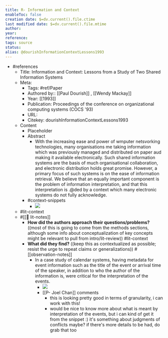 ```yaml
---
title: R- Information and Context
enableToc: false
creation date: $=dv.current().file.ctime
last modified date: $=dv.current().file.mtime
author: 
year: 
reference: 
tags: source
status: 
alias: @dourishInformationContextLessons1993
---
```


- #references
    - Title: Information and Context: Lessons from a Study of Two Shared Information Systems
    - Meta:
        - Tags: #ref/Paper
        - Authored by::  [[Paul Dourish]] ,  [[Wendy Mackay]]
        - Year: [[1993]]
        - Publication: Proceedings of the conference on organizational computing systems (COCS '93)
        - URL: 
        - Citekey: dourishInformationContextLessons1993
    - Content
        - Placeholder
        - Abstract
            - With the increasing ease and power of wmputer netsvorking technologies, many organisations me taking information which was previously managed and distributed on paper aud making it available electronically. Such shared information systems are the basis of much organisational collaboration, and electronic distribution holds great promise. However, a primary focus of such systems is on the ease of information retrieval. We believe that an equally important component is the problem of information interpretation, and that this interpretation is .@ded by a context which many electronic systems do not fully acknowledge.
        - #context-snippets
            - ![](https://firebasestorage.googleapis.com/v0/b/firescript-577a2.appspot.com/o/imgs%2Fapp%2Fmegacoglab%2Fbn89OKb1ff.png?alt=media&token=6c0c863d-6897-4e79-ba19-94f070efa129)
    - #lit-context
    - #[[📝 lit-notes]]
        - **How did the authors approach their questions/problems?** ((most of this is going to come from the methods sections, although some info about conceptualization of key concepts might be relevant to pull from intro/lit-review)) #lit-context
        - **What did they find?** ((keep this as contextualized as possible; resist the urge to repeat claims or generalizations)) #[[observation-notes]]
            - In a case study of calendar systems, having metadata for event information such as the title of the event or arrival time of the speaker, in addition to who the author of the information is, were critical for the interpretation of the events. 
                - ![](https://firebasestorage.googleapis.com/v0/b/firescript-577a2.appspot.com/o/imgs%2Fapp%2Fmegacoglab%2F6SVrexUrhm.png?alt=media&token=cfa14f44-409a-4991-83e1-6c7a6b2528a4)
                - [[P- Joel Chan]] comments
                    - this is looking pretty good in terms of granularity, i can work with this!
                    - would be nice to know more about what is meant by interpretation of the events, but i can kind of get it from the snippet :) it's something about judgments of conflicts maybe? if there's more details to be had, do grab that too